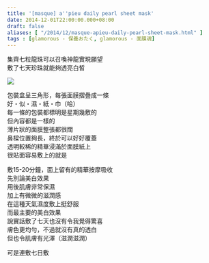 ```yaml
---
title: '[masque] a''pieu daily pearl sheet mask'
date: 2014-12-01T22:00:00.000+08:00
draft: false
aliases: [ "/2014/12/masque-apieu-daily-pearl-sheet-mask.html" ]
tags : [glamorous - 保養おたく, glamorous - 面膜魂]
---
```


集齊七粒龍珠可以召喚神龍實現願望  
敷了七天珍珠就能夠透亮白皙  

[![](https://farm9.staticflickr.com/8636/15883804826_6f85f6acbb_z.jpg)](https://farm9.staticflickr.com/8636/15883804826_6f85f6acbb_z.jpg)

包裝盒呈三角形，每張面膜摺疊成一條  
好・似・濕・紙・巾（哈）  
每一條的包裝都標明是星期幾敷的  
但內容都是一樣的  
薄片狀的面膜整張都很闊  
鼻樑位置夠長，終於可以好好覆蓋  
透明較稀的精華浸滿於面膜紙上  
很貼面容易敷上的就是  
  
敷15-20分鐘，面上留有的精華按摩吸收  
先別論美白效果  
用後肌膚非常保濕  
加上有微微的滋潤感  
在這種天氣濕度敷上挺舒服  
而最主要的美白效果  
說實話敷了七天也沒有令我覺得驚喜  
膚色更均勻，不過就沒有真的透白  
但也令肌膚有光澤（滋潤滋潤）  
  
可是連敷七日敷